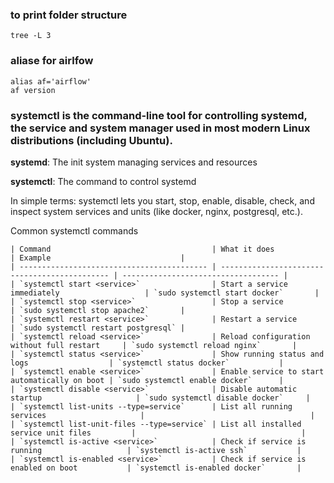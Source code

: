 ### to print folder structure
```
tree -L 3
```

### aliase for airlfow
```
alias af='airflow'
af version

```

### systemctl is the command-line tool for controlling systemd, the service and system manager used in most modern Linux distributions (including Ubuntu).

**systemd**:    The init system managing services and resources

**systemctl**:	The command to control systemd

In simple terms:
systemctl lets you start, stop, enable, disable, check, and inspect system services and units (like docker, nginx, postgresql, etc.).

Common systemctl commands

```
| Command                                    | What it does                                  | Example                             |
| ------------------------------------------ | --------------------------------------------- | ----------------------------------- |
| `systemctl start <service>`                | Start a service immediately                   | `sudo systemctl start docker`       |
| `systemctl stop <service>`                 | Stop a service                                | `sudo systemctl stop apache2`       |
| `systemctl restart <service>`              | Restart a service                             | `sudo systemctl restart postgresql` |
| `systemctl reload <service>`               | Reload configuration without full restart     | `sudo systemctl reload nginx`       |
| `systemctl status <service>`               | Show running status and logs                  | `systemctl status docker`           |
| `systemctl enable <service>`               | Enable service to start automatically on boot | `sudo systemctl enable docker`      |
| `systemctl disable <service>`              | Disable automatic startup                     | `sudo systemctl disable docker`     |
| `systemctl list-units --type=service`      | List all running services                     |                                     |
| `systemctl list-unit-files --type=service` | List all installed service unit files         |                                     |
| `systemctl is-active <service>`            | Check if service is running                   | `systemctl is-active ssh`           |
| `systemctl is-enabled <service>`           | Check if service is enabled on boot           | `systemctl is-enabled docker`       |

```


